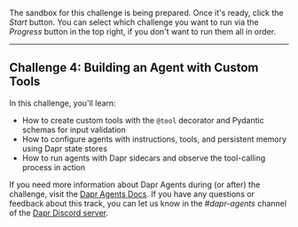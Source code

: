 The sandbox for this challenge is being prepared. Once it's ready, click the *Start* button. You can select which challenge you want to run via the *Progress* button in the top right, if you don't want to run them all in order.

---

## Challenge 4: Building an Agent with Custom Tools

In this challenge, you'll learn:

- How to create custom tools with the `@tool` decorator and Pydantic schemas for input validation
- How to configure agents with instructions, tools, and persistent memory using Dapr state stores
- How to run agents with Dapr sidecars and observe the tool-calling process in action

If you need more information about Dapr Agents during (or after) the challenge, visit the [Dapr Agents Docs](https://diagrid.ws/dapr-agents-docs/). If you have any questions or feedback about this track, you can let us know in the *#dapr-agents* channel of the [Dapr Discord server](https://bit.ly/dapr-discord).
